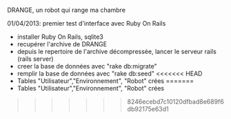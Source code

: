 DRANGE, un robot qui range ma chambre


01/04/2013: premier test d'interface avec Ruby On Rails
- installer Ruby On Rails, sqlite3
- recupérer l'archive de DRANGE
- depuis le repertoire de l'archive décompressée, lancer le serveur rails (rails server)
- creer la base de données avec "rake db:migrate" 
- remplir la base de données avec "rake db:seed"
<<<<<<< HEAD
- Tables "Utilisateur","Environnement", "Robot" crées
=======
- Tables "Utilisateur","Environnement", "Robot" crées
>>>>>>> 8246ecebd7c10120dfbad8e689f6db92175e63d1
